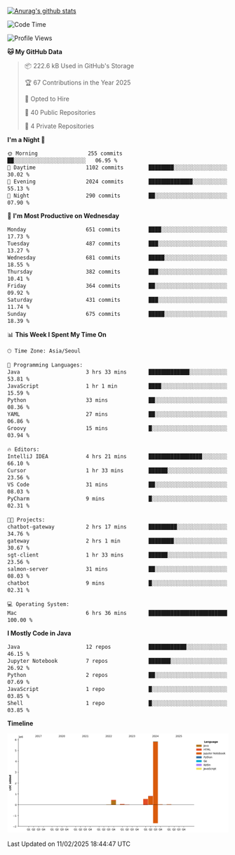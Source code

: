 [![Anurag's github stats](https://github-readme-stats.vercel.app/api?username=hajubal)](https://github.com/anuraghazra/github-readme-stats)

<!--START_SECTION:waka-->
![Code Time](http://img.shields.io/badge/Code%20Time-186%20hrs%2028%20mins-blue)

![Profile Views](http://img.shields.io/badge/Profile%20Views-0-blue)

**🐱 My GitHub Data** 

> 📦 222.6 kB Used in GitHub's Storage 
 > 
> 🏆 67 Contributions in the Year 2025
 > 
> 💼 Opted to Hire
 > 
> 📜 40 Public Repositories 
 > 
> 🔑 4 Private Repositories 
 > 
**I'm a Night 🦉** 

```text
🌞 Morning                255 commits         ██░░░░░░░░░░░░░░░░░░░░░░░   06.95 % 
🌆 Daytime                1102 commits        ████████░░░░░░░░░░░░░░░░░   30.02 % 
🌃 Evening                2024 commits        ██████████████░░░░░░░░░░░   55.13 % 
🌙 Night                  290 commits         ██░░░░░░░░░░░░░░░░░░░░░░░   07.90 % 
```
📅 **I'm Most Productive on Wednesday** 

```text
Monday                   651 commits         ████░░░░░░░░░░░░░░░░░░░░░   17.73 % 
Tuesday                  487 commits         ███░░░░░░░░░░░░░░░░░░░░░░   13.27 % 
Wednesday                681 commits         █████░░░░░░░░░░░░░░░░░░░░   18.55 % 
Thursday                 382 commits         ███░░░░░░░░░░░░░░░░░░░░░░   10.41 % 
Friday                   364 commits         ██░░░░░░░░░░░░░░░░░░░░░░░   09.92 % 
Saturday                 431 commits         ███░░░░░░░░░░░░░░░░░░░░░░   11.74 % 
Sunday                   675 commits         █████░░░░░░░░░░░░░░░░░░░░   18.39 % 
```


📊 **This Week I Spent My Time On** 

```text
🕑︎ Time Zone: Asia/Seoul

💬 Programming Languages: 
Java                     3 hrs 33 mins       █████████████░░░░░░░░░░░░   53.81 % 
JavaScript               1 hr 1 min          ████░░░░░░░░░░░░░░░░░░░░░   15.59 % 
Python                   33 mins             ██░░░░░░░░░░░░░░░░░░░░░░░   08.36 % 
YAML                     27 mins             ██░░░░░░░░░░░░░░░░░░░░░░░   06.86 % 
Groovy                   15 mins             █░░░░░░░░░░░░░░░░░░░░░░░░   03.94 % 

🔥 Editors: 
IntelliJ IDEA            4 hrs 21 mins       █████████████████░░░░░░░░   66.10 % 
Cursor                   1 hr 33 mins        ██████░░░░░░░░░░░░░░░░░░░   23.56 % 
VS Code                  31 mins             ██░░░░░░░░░░░░░░░░░░░░░░░   08.03 % 
PyCharm                  9 mins              █░░░░░░░░░░░░░░░░░░░░░░░░   02.31 % 

🐱‍💻 Projects: 
chatbot-gateway          2 hrs 17 mins       █████████░░░░░░░░░░░░░░░░   34.76 % 
gateway                  2 hrs 1 min         ████████░░░░░░░░░░░░░░░░░   30.67 % 
sgt-client               1 hr 33 mins        ██████░░░░░░░░░░░░░░░░░░░   23.56 % 
salmon-server            31 mins             ██░░░░░░░░░░░░░░░░░░░░░░░   08.03 % 
chatbot                  9 mins              █░░░░░░░░░░░░░░░░░░░░░░░░   02.31 % 

💻 Operating System: 
Mac                      6 hrs 36 mins       █████████████████████████   100.00 % 
```

**I Mostly Code in Java** 

```text
Java                     12 repos            ████████████░░░░░░░░░░░░░   46.15 % 
Jupyter Notebook         7 repos             ███████░░░░░░░░░░░░░░░░░░   26.92 % 
Python                   2 repos             ██░░░░░░░░░░░░░░░░░░░░░░░   07.69 % 
JavaScript               1 repo              █░░░░░░░░░░░░░░░░░░░░░░░░   03.85 % 
Shell                    1 repo              █░░░░░░░░░░░░░░░░░░░░░░░░   03.85 % 
```



**Timeline**

![Lines of Code chart](https://raw.githubusercontent.com/hajubal/hajubal/main/assets/bar_graph.png)


 Last Updated on 11/02/2025 18:44:47 UTC
<!--END_SECTION:waka-->